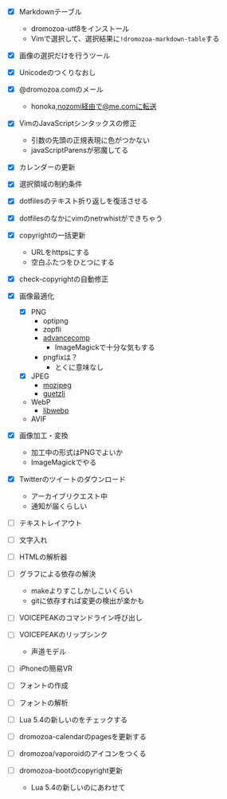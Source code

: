 - [x] Markdownテーブル
  - dromozoa-utf8をインストール
  - Vimで選択して、選択結果に`!dromozoa-markdown-table`する
- [x] 画像の選択だけを行うツール
- [x] Unicodeのつくりなおし
- [x] @dromozoa.comのメール
  - honoka,nozomi経由で@me.comに転送
- [x] VimのJavaScriptシンタックスの修正
  - 引数の先頭の正規表現に色がつかない
  - javaScriptParensが邪魔してる
- [x] カレンダーの更新
- [x] 選択領域の制約条件
- [x] dotfilesのテキスト折り返しを復活させる
- [x] dotfilesのなかにvimのnetrwhistができちゃう
- [x] copyrightの一括更新
  - URLをhttpsにする
  - 空白ふたつをひとつにする
- [x] check-copyrightの自動修正
- [x] 画像最適化
  - [x] PNG
    - optipng
    - zopfli
    - [advancecomp](https://www.advancemame.it/)
      - ImageMagickで十分な気もする
    - pngfixは？
      - とくに意味なし
  - [x] JPEG
    - [mozjpeg](https://github.com/mozilla/mozjpeg)
    - [guetzli](https://github.com/google/guetzli)
  - WebP
    - [libwebp](https://chromium.googlesource.com/webm/libwebp)
  - AVIF
- [x] 画像加工・変換
  - 加工中の形式はPNGでよいか
  - ImageMagickでやる
- [x] Twitterのツイートのダウンロード
  - アーカイブリクエスト中
  - 通知が届くらしい

- [ ] テキストレイアウト
- [ ] 文字入れ
- [ ] HTMLの解析器
- [ ] グラフによる依存の解決
  - makeよりすこしかしこいくらい
  - gitに依存すれば変更の検出が楽かも
- [ ] VOICEPEAKのコマンドライン呼び出し
- [ ] VOICEPEAKのリップシンク
  - 声道モデル
- [ ] iPhoneの簡易VR
- [ ] フォントの作成
- [ ] フォントの解析
- [ ] Lua 5.4の新しいのをチェックする
- [ ] dromozoa-calendarのpagesを更新する
- [ ] dromozoa/vaporoidのアイコンをつくる
- [ ] dromozoa-bootのcopyright更新
  - Lua 5.4の新しいのにあわせて

